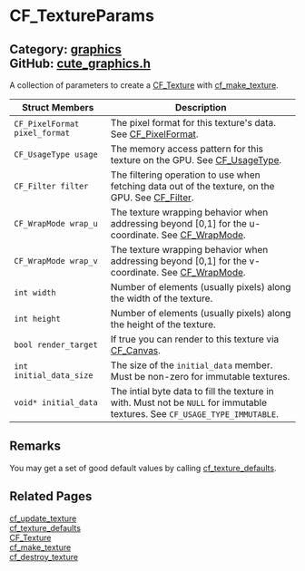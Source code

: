 [](../header.md ':include')

# CF_TextureParams

Category: [graphics](https://github.com/RandyGaul/cute_framework/blob/master/docs/api_reference?id=graphics)  
GitHub: [cute_graphics.h](https://github.com/RandyGaul/cute_framework/blob/master/include/cute_graphics.h)  
---

A collection of parameters to create a [CF_Texture](https://github.com/RandyGaul/cute_framework/blob/master/docs/graphics/cf_texture.md) with [cf_make_texture](https://github.com/RandyGaul/cute_framework/blob/master/docs/graphics/cf_make_texture.md).

Struct Members | Description
--- | ---
`CF_PixelFormat pixel_format` | The pixel format for this texture's data. See [CF_PixelFormat](https://github.com/RandyGaul/cute_framework/blob/master/docs/graphics/cf_pixelformat.md).
`CF_UsageType usage` | The memory access pattern for this texture on the GPU. See [CF_UsageType](https://github.com/RandyGaul/cute_framework/blob/master/docs/graphics/cf_usagetype.md).
`CF_Filter filter` | The filtering operation to use when fetching data out of the texture, on the GPU. See [CF_Filter](https://github.com/RandyGaul/cute_framework/blob/master/docs/graphics/cf_filter.md).
`CF_WrapMode wrap_u` | The texture wrapping behavior when addressing beyond [0,1] for the u-coordinate. See [CF_WrapMode](https://github.com/RandyGaul/cute_framework/blob/master/docs/graphics/cf_wrapmode.md).
`CF_WrapMode wrap_v` | The texture wrapping behavior when addressing beyond [0,1] for the v-coordinate. See [CF_WrapMode](https://github.com/RandyGaul/cute_framework/blob/master/docs/graphics/cf_wrapmode.md).
`int width` | Number of elements (usually pixels) along the width of the texture.
`int height` | Number of elements (usually pixels) along the height of the texture.
`bool render_target` | If true you can render to this texture via [CF_Canvas](https://github.com/RandyGaul/cute_framework/blob/master/docs/graphics/cf_canvas.md).
`int initial_data_size` | The size of the `initial_data` member. Must be non-zero for immutable textures.
`void* initial_data` | The intial byte data to fill the texture in with. Must not be `NULL` for immutable textures. See `CF_USAGE_TYPE_IMMUTABLE`.

## Remarks

You may get a set of good default values by calling [cf_texture_defaults](https://github.com/RandyGaul/cute_framework/blob/master/docs/graphics/cf_texture_defaults.md).

## Related Pages

[cf_update_texture](https://github.com/RandyGaul/cute_framework/blob/master/docs/graphics/cf_update_texture.md)  
[cf_texture_defaults](https://github.com/RandyGaul/cute_framework/blob/master/docs/graphics/cf_texture_defaults.md)  
[CF_Texture](https://github.com/RandyGaul/cute_framework/blob/master/docs/graphics/cf_texture.md)  
[cf_make_texture](https://github.com/RandyGaul/cute_framework/blob/master/docs/graphics/cf_make_texture.md)  
[cf_destroy_texture](https://github.com/RandyGaul/cute_framework/blob/master/docs/graphics/cf_destroy_texture.md)  
